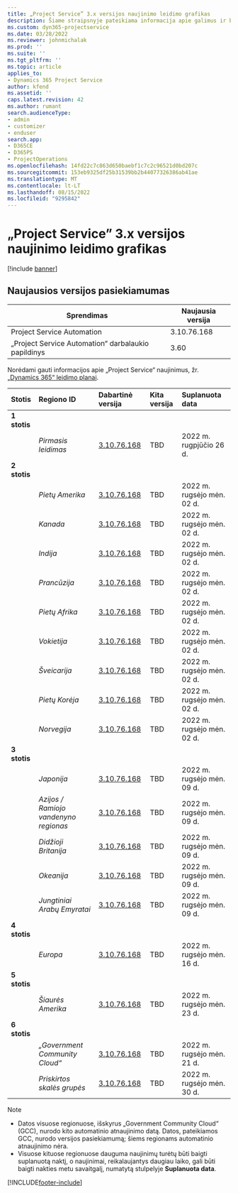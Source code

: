 ```yaml
---
title: „Project Service” 3.x versijos naujinimo leidimo grafikas
description: Šiame straipsnyje pateikiama informacija apie galimus ir būsimus "Dynamics 365 Project Service Automation.
ms.custom: dyn365-projectservice
ms.date: 03/28/2022
ms.reviewer: johnmichalak
ms.prod: ''
ms.suite: ''
ms.tgt_pltfrm: ''
ms.topic: article
applies_to:
- Dynamics 365 Project Service
author: kfend
ms.assetid: ''
caps.latest.revision: 42
ms.author: rumant
search.audienceType:
- admin
- customizer
- enduser
search.app:
- D365CE
- D365PS
- ProjectOperations
ms.openlocfilehash: 14fd22c7c863d650baebf1c7c2c96521d0bd207c
ms.sourcegitcommit: 153eb9325df25b31539bb2b44077326386ab41ae
ms.translationtype: MT
ms.contentlocale: lt-LT
ms.lasthandoff: 08/15/2022
ms.locfileid: "9295842"
---
```

# <a name="update-release-schedule-for-project-service-3x"></a>„Project Service” 3.x versijos naujinimo leidimo grafikas

[!include [banner](../includes/psa-now-project-operations.md)]

## <a name="latest-version-availability"></a>Naujausios versijos pasiekiamumas

| Sprendimas  | Naujausia versija |
|-------|----|
| Project Service Automation    | 3.10.76.168 |
| „Project Service Automation“ darbalaukio papildinys                | 3.60          |

Norėdami gauti informacijos apie „Project Service“ naujinimus, žr. [„Dynamics 365“ leidimo planai](/dynamics365/release-plans/). 

| Stotis  | Regiono ID | Dabartinė versija | Kita versija |  Suplanuota data
| :---   | :---   | :---   | :---   |:---   |         
|<strong>1 stotis</strong> | |  |  | |
| | <i>Pirmasis leidimas</i> | [3.10.76.168](whats-new-ur-45.md) | TBD | 2022 m. rugpjūčio 26 d.
|<strong>2 stotis</strong> | |  |  | |
| | <i>Pietų Amerika</i> | [3.10.76.168](whats-new-ur-45.md) | TBD | 2022 m. rugsėjo mėn. 02 d.
| | <i>Kanada</i> | [3.10.76.168](whats-new-ur-45.md) | TBD | 2022 m. rugsėjo mėn. 02 d.
| | <i>Indija</i> | [3.10.76.168](whats-new-ur-45.md) | TBD | 2022 m. rugsėjo mėn. 02 d.
| | <i>Prancūzija</i> | [3.10.76.168](whats-new-ur-45.md) | TBD | 2022 m. rugsėjo mėn. 02 d.
| | <i>Pietų Afrika</i> | [3.10.76.168](whats-new-ur-45.md) | TBD | 2022 m. rugsėjo mėn. 02 d.
| | <i>Vokietija</i> | [3.10.76.168](whats-new-ur-45.md) | TBD | 2022 m. rugsėjo mėn. 02 d.
| | <i>Šveicarija</i> | [3.10.76.168](whats-new-ur-45.md) | TBD | 2022 m. rugsėjo mėn. 02 d.
| | <i>Pietų Korėja</i> | [3.10.76.168](whats-new-ur-45.md) | TBD | 2022 m. rugsėjo mėn. 02 d.
| | <i>Norvegija</i> | [3.10.76.168](whats-new-ur-45.md) | TBD | 2022 m. rugsėjo mėn. 02 d.
|<strong>3 stotis</strong> | |  |  | |
| | <i>Japonija</i> | [3.10.76.168](whats-new-ur-45.md) | TBD | 2022 m. rugsėjo mėn. 09 d.
| | <i>Azijos / Ramiojo vandenyno regionas</i> | [3.10.76.168](whats-new-ur-45.md) | TBD | 2022 m. rugsėjo mėn. 09 d.
| | <i>Didžioji Britanija</i> | [3.10.76.168](whats-new-ur-45.md) | TBD | 2022 m. rugsėjo mėn. 09 d.
| | <i>Okeanija</i> | [3.10.76.168](whats-new-ur-45.md) | TBD | 2022 m. rugsėjo mėn. 09 d.
| | <i>Jungtiniai Arabų Emyratai</i> | [3.10.76.168](whats-new-ur-45.md) | TBD | 2022 m. rugsėjo mėn. 09 d.
|<strong>4 stotis</strong> | |  |  | |
| | <i>Europa</i> | [3.10.76.168](whats-new-ur-45.md) | TBD | 2022 m. rugsėjo mėn. 16 d.
|<strong>5 stotis</strong> | |  |  | |
| | <i>Šiaurės Amerika</i> | [3.10.76.168](whats-new-ur-45.md) | TBD | 2022 m. rugsėjo mėn. 23 d.
|<strong>6 stotis</strong> | |  |  | |
| | <i>„Government Community Cloud“</i> | [3.10.76.168](whats-new-ur-45.md) | TBD | 2022 m. rugsėjo mėn. 21 d.
| | <i>Priskirtos skalės grupės</i> | [3.10.76.168](whats-new-ur-45.md) | TBD | 2022 m. rugsėjo mėn. 30 d.




>[!Note]
> - Datos visuose regionuose, išskyrus „Government Community Cloud“ (GCC), nurodo kito automatinio atnaujinimo datą. Datos, pateikiamos GCC, nurodo versijos pasiekiamumą; šiems regionams automatinio atnaujinimo nėra.
> - Visuose kituose regionuose dauguma naujinimų turėtų būti baigti suplanuotą naktį, o naujinimai, reikalaujantys daugiau laiko, gali būti baigti nakties metu savaitgalį, numatytą stulpelyje **Suplanuota data**.


[!INCLUDE[footer-include](../includes/footer-banner.md)]
